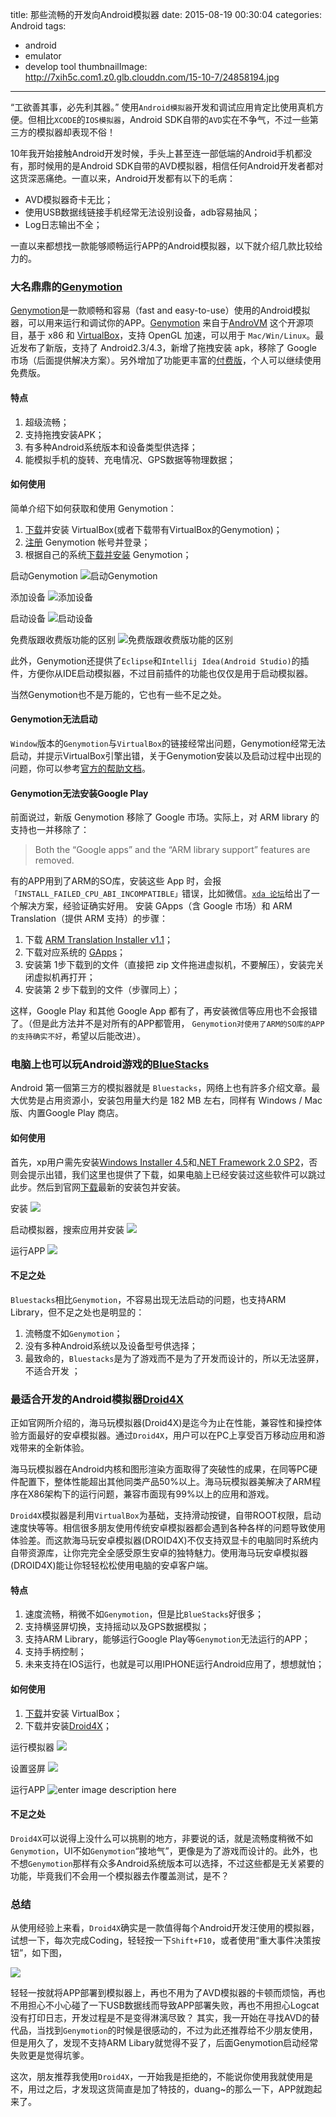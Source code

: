 title: 那些流畅的开发向Android模拟器
date: 2015-08-19 00:30:04
categories: Android
tags: 
 - android
 - emulator
 - develop tool
thumbnailImage: http://7xih5c.com1.z0.glb.clouddn.com/15-10-7/24858194.jpg
---

“工欲善其事，必先利其器。” 使用`Android模拟器`开发和调试应用肯定比使用真机方便。但相比`XCODE`的`IOS模拟器`，Android SDK自带的`AVD`实在不争气，不过一些第三方的模拟器却表现不俗！
<!-- more -->

10年我开始接触Android开发时候，手头上甚至连一部低端的Android手机都没有，那时候用的是Android SDK自带的AVD模拟器，相信任何Android开发者都对这货深恶痛绝。一直以来，Android开发都有以下的毛病：
 
 - AVD模拟器奇卡无比；
 - 使用USB数据线链接手机经常无法设别设备，adb容易抽风；
 - Log日志输出不全；

一直以来都想找一款能够顺畅运行APP的Android模拟器，以下就介绍几款比较给力的。
<!-- toc -->


### 大名鼎鼎的[Genymotion](https://www.genymotion.com/)

[Genymotion](https://www.genymotion.com/)是一款顺畅和容易（fast and easy-to-use）使用的Android模拟器，可以用来运行和调试你的APP。[Genymotion](https://www.genymotion.com/) 来自于[AndroVM](http://androvm.org/blog/) 这个开源项目，基于 x86 和 [VirtualBox](https://www.virtualbox.org/)，支持 OpenGL 加速，可以用于 `Mac/Win/Linux`。最近发布了新版，支持了 Android2.3/4.3，新增了拖拽安装 apk，移除了 Google 市场（后面提供解决方案）。另外增加了功能更丰富的[付费版](https://shop.genymotion.com/index.php?controller=order-opc)，个人可以继续使用免费版。

#### 特点

 1. 超级流畅；
 2. 支持拖拽安装APK；
 3. 有多种Android系统版本和设备类型供选择；
 4. 能模拟手机的旋转、充电情况、GPS数据等物理数据；

#### 如何使用

简单介绍下如何获取和使用 Genymotion：

 1. [下载](https://www.virtualbox.org/wiki/Downloads)并安装 VirtualBox(或者下载带有VirtualBox的Genymotion)； 
 2. [注册](https://www.genymotion.com/#!/auth/signin) Genymotion 帐号并登录； 
 3. 根据自己的系统[下载并安装](https://www.genymotion.com/#!/download) Genymotion；
 
启动Genymotion
![启动Genymotion](http://7xih5c.com1.z0.glb.clouddn.com/15-10-7/6282451.jpg)

添加设备
![添加设备](http://7xih5c.com1.z0.glb.clouddn.com/15-10-7/81557460.jpg)

启动设备
![启动设备](http://7xih5c.com1.z0.glb.clouddn.com/15-10-7/44012361.jpg)

免费版跟收费版功能的区别
![免费版跟收费版功能的区别](http://7xih5c.com1.z0.glb.clouddn.com/15-10-7/56543651.jpg)

此外，Genymotion还提供了`Eclipse`和`Intellij Idea(Android Studio)`的插件，方便你从IDE启动模拟器，不过目前插件的功能也仅仅是用于启动模拟器。


当然Genymotion也不是万能的，它也有一些不足之处。

#### Genymotion无法启动
`Window`版本的`Genymotion`与`VirtualBox`的链接经常出问题，Genymotion经常无法启动，并提示VirtualBox引擎出错，关于Genymotion安装以及启动过程中出现的问题，你可以参考[官方的帮助文档](https://www.genymotion.com/#!/support#faq)。

#### Genymotion无法安装Google Play
前面说过，新版 Genymotion 移除了 Google 市场。实际上，对 ARM library 的支持也一并移除了：

>Both the “Google apps” and the “ARM library support” features are removed.

有的APP用到了ARM的SO库，安装这些 App 时，会报`「INSTALL_FAILED_CPU_ABI_INCOMPATIBLE」`错误，比如微信。[`xda 论坛`](http://forum.xda-developers.com/showthread.php?p=47502902)给出了一个解决方案，经验证确实好用。
安装 GApps（含 Google 市场）和 ARM Translation（提供 ARM 支持）的步骤：

 1. 下载 [ARM Translation Installer v1.1](http://forum.xda-developers.com/showthread.php?p=47502902#post47502902)； 
 2. 下载对应系统的 [GApps](http://forum.xda-developers.com/showthread.php?p=47502902#post47502902)； 
 3. 安装第 1步下载到的文件（直接把 zip 文件拖进虚拟机，不要解压），安装完关闭虚拟机再打开；
 4.  安装第 2 步下载到的文件（步骤同上）；

这样，Google Play 和其他 Google App 都有了，再安装微信等应用也不会报错了。（但是此方法并不是对所有的APP都管用， `Genymotion对使用了ARM的SO库的APP的支持确实不好`，希望以后能改进）。


### 电脑上也可以玩Android游戏的[BlueStacks](http://www.bluestacks.net.cn/)
Android 第一個第三方的模拟器就是 `Bluestacks`，网络上也有許多介绍文章。最大优势是占用资源小，安装包用量大约是 182 MB 左右，同样有 Windows / Mac 版、内置Google Play 商店。
#### 如何使用
首先，xp用户需先安装[Windows Installer 4.5](http://www.pc6.com/softview/SoftView_451.html)和[.NET Framework 2.0 SP2](http://www.pc6.com/softview/SoftView_65398.html)，否则会提示出错，我们这里也提供了下载，如果电脑上已经安装过这些软件可以跳过此步。然后到官网[下载](http://www.bluestacks.net.cn/Download/)最新的安装包并安装。

安装
![](http://7xih5c.com1.z0.glb.clouddn.com/15-10-7/7996490.jpg)

启动模拟器，搜索应用并安装
![](http://7xih5c.com1.z0.glb.clouddn.com/15-10-7/45650691.jpg)

运行APP
![](http://7xih5c.com1.z0.glb.clouddn.com/15-10-7/66469231.jpg)

#### 不足之处
 `Bluestacks`相比`Genymotion`，不容易出现无法启动的问题，也支持ARM Library，但不足之处也是明显的：

 1. 流畅度不如`Genymotion`；
 2. 没有多种Android系统以及设备型号供选择；
 2. 最致命的，`Bluestacks`是为了游戏而不是为了开发而设计的，所以无法竖屏，不适合开发 ；

### 最适合开发的Android模拟器[Droid4X](http://www.droid4x.cn/)
正如官网所介绍的，海马玩模拟器(Droid4X)是迄今为止在性能，兼容性和操控体验方面最好的安卓模拟器。通过`Droid4X`，用户可以在PC上享受百万移动应用和游戏带来的全新体验。

海马玩模拟器在Android内核和图形渲染方面取得了突破性的成果，在同等PC硬件配置下，整体性能超出其他同类产品50%以上。海马玩模拟器美解决了ARM程序在X86架构下的运行问题，兼容市面现有99%以上的应用和游戏。

`Droid4X`模拟器是利用`VirtualBox`为基础，支持滑动按键，自带ROOT权限，启动速度快等等。相信很多朋友使用传统安卓模拟器都会遇到各种各样的问题导致使用体验差。而这款海马玩安卓模拟器(DROID4X)不仅支持双显卡的电脑同时系统内自带资源库，让你完完全全感受原生安卓的独特魅力。使用海马玩安卓模拟器(DROID4X)能让你轻轻松松使用电脑的安卓客户端。

#### 特点

 1. 速度流畅，稍微不如`Genymotion`，但是比`BlueStacks`好很多；
 2. 支持横竖屏切换，支持摇动以及GPS数据模拟；
 3. 支持ARM Library，能够运行Google Play等`Genymotion`无法运行的APP；
 4. 支持手柄控制；
 5. 未来支持在IOS运行，也就是可以用IPHONE运行Android应用了，想想就怕；

#### 如何使用

 1. [下载](https://www.virtualbox.org/wiki/Downloads)并安装 VirtualBox；
 2. 下载并安装[Droid4X](http://www.droid4x.cn/)；

运行模拟器
![](http://7xih5c.com1.z0.glb.clouddn.com/15-10-7/89203007.jpg)

设置竖屏
![](http://7xih5c.com1.z0.glb.clouddn.com/15-10-7/17900798.jpg)

运行APP
![enter image description here](http://7xih5c.com1.z0.glb.clouddn.com/0000.gif)

#### 不足之处
`Droid4X`可以说得上没什么可以挑剔的地方，非要说的话，就是流畅度稍微不如`Genymotion`，UI不如`Genymotion`“接地气”，更像是为了游戏而设计的。此外，也不想`Genymotion`那样有众多Android系统版本可以选择，不过这些都是无关紧要的功能，毕竟我们不会用一个模拟器去作覆盖测试，是不？

### 总结
从使用经验上来看，`Droid4X`确实是一款值得每个Android开发汪使用的模拟器，试想一下，每次完成Coding，轻轻按一下`Shift+F10`，或者使用“重大事件决策按钮”，如下图，

![](http://7xih5c.com1.z0.glb.clouddn.com/15-10-7/35383762.jpg)

轻轻一按就将APP部署到模拟器上，再也不用为了AVD模拟器的卡顿而烦恼，再也不用担心不小心碰了一下USB数据线而导致APP部署失败，再也不用担心Logcat没有打印日志，开发过程是不是变得淋漓尽致？  其实，我一开始在寻找AVD的替代品，当找到`Genymotion`的时候是很感动的，不过为此还推荐给不少朋友使用，但是用久了，发现不支持ARM Libary就觉得不妥了，后面Genymotion启动经常失败更是觉得坑爹。

这次，朋友推荐我使用`Droid4X`，一开始我是拒绝的，不能说你使用我就使用是不，用过之后，才发现这货简直是加了特技的，duang~的那么一下，APP就跑起来了。

